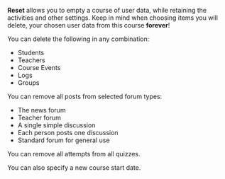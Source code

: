 **Reset** allows you to empty a course of user data, while retaining the activities and other settings. Keep in mind when choosing items you will delete, your chosen user data from this course **forever**!

You can delete the following in any combination:

  * Students
  * Teachers
  * Course Events
  * Logs
  * Groups

You can remove all posts from selected forum types:

  * The news forum
  * Teacher forum
  * A single simple discussion
  * Each person posts one discussion
  * Standard forum for general use

You can remove all attempts from all quizzes.

You can also specify a new course start date.
